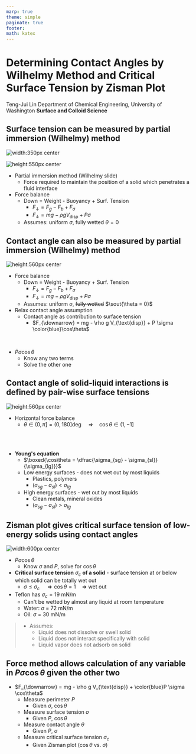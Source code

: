 ```yaml
---
marp: true
theme: simple
paginate: true
footer:
math: katex
---
```


<!-- headingDivider: 2 -->
<!-- _class: cover -->
# Determining Contact Angles by Wilhelmy Method and Critical Surface Tension by Zisman Plot

Teng-Jui Lin
Department of Chemical Engineering, University of Washington
**Surface and Colloid Science**

## Surface tension can be measured by partial immersion (Wilhelmy) method
<!-- _class: twocol -->
![width:350px center](wilhelmy-slide-real.jpg)

![height:550px center](wilhelmy-slide.jpg)

- Partial immersion method (Wilhelmy slide)
  - Force required to maintain the position of a solid which penetrates a fluid interface
- Force balance
  - Down = Weight - Buoyancy + Surf. Tension
    - $F_{\downarrow} = F_g - F_b + F_\sigma$
    - $F_{\downarrow} = mg - \rho g V_{\text{disp}} + P\sigma$
  - Assumes: uniform $\sigma$, fully wetted $\theta = 0$

## Contact angle can also be measured by partial immersion (Wilhelmy) method
<!-- _class: sixty -->

![height:560px center](wetting-properties.png)

- Force balance
  - Down = Weight - Buoyancy + Surf. Tension
    - $F_{\downarrow} = F_g - F_b + F_\sigma$
    - $F_{\downarrow} = mg - \rho g V_{\text{disp}} + P\sigma$
  - Assumes: uniform $\sigma$, ~~fully wetted~~ $\sout{\theta = 0}$
- Relax contact angle assumption
  - Contact angle as contribution to surface tension
    - $F_{\downarrow} = mg - \rho g V_{\text{disp}} + P \sigma \color{blue}\cos\theta$

<br/>

- $P\sigma\cos\theta$
  - Know any two terms
  - Solve the other one
<!-- - Young's equation
  - $\cos\theta = \dfrac{\sigma_{sg} - \sigma_{sl}}{\sigma_{lg}}$ -->

## Contact angle of solid-liquid interactions is defined by pair-wise surface tensions
<!-- _class: sixty -->

![height:560px center](wetting-properties.png)

- Horizontal force balance
  - $\theta \in (0, \pi] = (0, 180] \deg \quad \Rightarrow \quad \cos\theta \in (1, -1]$

<br/>&nbsp;

- **Young's equation**
  - $\boxed{\cos\theta = \dfrac{\sigma_{sg} - \sigma_{sl}}{\sigma_{lg}}}$
  - Low energy surfaces - does not wet out by most liquids
    - Plastics, polymers
    - $(\sigma_{sg} - \sigma_{sl}) < \sigma_{lg}$
  - High energy surfaces - wet out by most liquids
    - Clean metals, mineral oxides
    - $(\sigma_{sg} - \sigma_{sl}) > \sigma_{lg}$

## Zisman plot gives critical surface tension of low-energy solids using contact angles
<!-- _class: twocol -->
![width:600px center](zisman-plot.png)

- $P\sigma\cos\theta$
  - Know $\sigma$ and $P$, solve for $\cos\theta$
- **Critical surface tension** $\sigma_c$ **of a solid** - surface tension at or below which solid can be totally wet out
  - $\sigma \le \sigma_c \quad \Rightarrow \cos\theta = 1 \quad \Rightarrow$ wet out
- Teflon has $\sigma_c = 19 \ \mathrm{mN/m}$
  - Can't be wetted by almost any liquid at room temperature
  - Water: *σ* = 72 mN/m
  - Oil: *σ* = 30 mN/m

> - Assumes:
>   - Liquid does not dissolve or swell solid
>   - Liquid does not interact specifically with solid
>   - Liquid vapor does not adsorb on solid

## Force method allows calculation of any variable in $P\sigma\cos\theta$ given the other two

- $F_{\downarrow} = mg - \rho g V_{\text{disp}} + \color{blue}P \sigma \cos\theta$
  <br/>
  - Measure perimeter $P$
    - Given $\sigma$, $\cos\theta$
  - Measure surface tension $\sigma$
    - Given $P$, $\cos\theta$
  - Measure contact angle $\theta$
    - Given $P$, $\sigma$
  - Measure critical surface tension $\sigma_c$
    - Given Zisman plot ($\cos\theta$ vs. $\sigma$)
